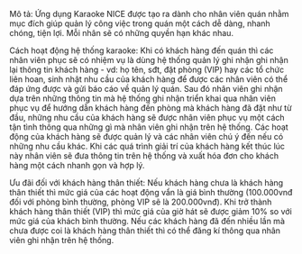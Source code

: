 Mô tả: Ứng dụng Karaoke NICE được tạo ra dành cho nhân viên quán nhằm mục đích giúp quản lý công việc trong quán một cách dễ dàng, nhanh chóng, tiện lợi. Mỗi nhân sẽ có những quyền hạn khác nhau.

Cách hoạt động hệ thống karaoke:
Khi có khách hàng đến quán thì các nhân viên phục sẽ có nhiệm vụ là dùng hệ thống quản lý ghi nhận ghi nhận lại thông tin khách hàng - vd: họ tên, sđt, đặt phòng (VIP)  hay các tổ chức liên hoan, sinh nhật nhu cầu của khách hàng để được các nhân viên có thể đáp ứng được và gửi báo cáo về quản lý quán. Sau đó nhân viên ghi nhận dựa trên những thông tin mà hệ thống ghi nhận triển khai qua nhân viên phục vụ để hướng dẫn khách hàng đến phòng mà khách hàng đã đặt như từ đầu, những nhu cầu của khách hàng sẽ được nhân viên phục vụ một cách tận tình thông qua những gì mà nhân viên ghi nhận trên hệ thống. Các hoạt động của khách hàng sẽ được quản lý và các nhân viên chú ý đến nếu có những nhu cầu khác. Khi các quá trình giải trí của khách hàng kết thúc lúc này nhân viên sẽ đưa thông tin trên hệ thống và xuất hóa đơn cho khách hàng một cách nhanh gọn và hợp lý.

Ưu đãi đối với khách hàng thân thiết:
Nếu khách hàng chưa là khách hàng thân thiết thì mức giá của các hoạt động vẩn là giá bình thường (100.000vnđ đối với phòng bình thường, phòng VIP sẽ là 200.000vnđ). Khi trở thành khách hàng thân thiết (VIP) thì mức giá của giờ hát sẽ được giảm 10% so với mức giá của khách bình thường. Nếu các khách hàng đã đến nhiều lần mà chưa được coi là khách hàng thân thiết thì có thể đăng kí thông qua nhân viên ghi nhận trên hệ thống.
